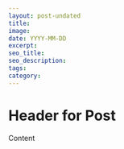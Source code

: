 ```yaml
---
layout: post-undated
title:  
image: 
date: YYYY-MM-DD
excerpt:
seo_title:
seo_description:
tags:
category:
---
```


# Header for Post
Content
